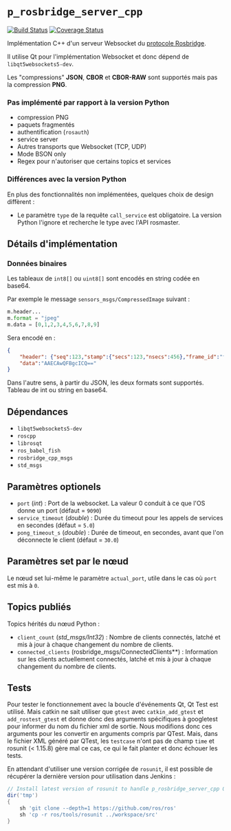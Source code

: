 # `p_rosbridge_server_cpp`

[![Build Status](https://jenkins.robopec.com/buildStatus/icon?job=p_rosbridge_server_cpp%2Fmaster)](https://jenkins.robopec.com/view/LIBS%20COMMON/job/p_rosbridge_server_cpp/job/master/)
[![Coverage Status](https://jenkins.robopec.com/buildStatus/icon?job=p_rosbridge_server_cpp%2Fmaster&config=coverage)](https://jenkins.robopec.com/view/LIBS%20COMMON/job/p_rosbridge_server_cpp/job/master/LCOV_20Report/)

Implémentation C++ d'un serveur Websocket du [protocole Rosbridge](https://github.com/RobotWebTools/rosbridge_suite/blob/develop/ROSBRIDGE_PROTOCOL.md).

Il utilise Qt pour l'implémentation Websocket et donc dépend de `libqt5websockets5-dev`.

Les "compressions" **JSON**, **CBOR** et **CBOR-RAW** sont supportés mais pas la compression **PNG**.

### Pas implémenté par rapport à la version Python

- compression PNG
- paquets fragmentés
- authentification (`rosauth`)
- service server
- Autres transports que Websocket (TCP, UDP)
- Mode BSON only
- Regex pour n'autoriser que certains topics et services

### Différences avec la version Python

En plus des fonctionnalités non implémentées, quelques choix de design diffèrent :

- Le paramètre `type` de la requête `call_service` est obligatoire. La version Python l'ignore et recherche le type avec l'API rosmaster.

## Détails d'implémentation

### Données binaires

Les tableaux de `int8[]` ou `uint8[]` sont encodés en string codée en base64.

Par exemple le message `sensors_msgs/CompressedImage` suivant :

```python
m.header...
m.format = "jpeg"
m.data = [0,1,2,3,4,5,6,7,8,9]
```

Sera encodé en :

```json
{
    "header": {"seq":123,"stamp":{"secs":123,"nsecs":456},"frame_id":"frame_id"},"format":"jpeg",
    "data":"AAECAwQFBgcICQ=="
}
```

Dans l'autre sens, à partir du JSON, les deux formats sont supportés. Tableau de int ou string en base64.

## Dépendances

- `libqt5websockets5-dev`
- `roscpp`
- `librosqt`
- `ros_babel_fish`
- `rosbridge_cpp_msgs`
- `std_msgs`

## Paramètres optionels

- `port` (*int*) : Port de la websocket. La valeur 0 conduit à ce que l'OS donne un port (défaut = `9090`)
- `service_timeout` (*double*) : Durée du timeout pour les appels de services en secondes (défaut = `5.0`)
- `pong_timeout_s` (*double*) : Durée de timeout, en secondes, avant que l'on déconnecte le client (défaut = `30.0`)

## Paramètres set par le nœud

Le nœud set lui-même le paramètre `actual_port`, utile dans le cas où `port` est mis à `0`.

## Topics publiés

Topics hérités du nœud Python :

- `client_count` (*std_msgs/Int32*) : Nombre de clients connectés, latché et mis à jour à chaque changement du nombre de clients.
- `connected_clients` (rosbridge_msgs/ConnectedClients**) : Information sur les clients actuellement connectés, latché et mis à jour à chaque changement du nombre de clients.

## Tests

Pour tester le fonctionnement avec la boucle d'événements Qt, Qt Test est utilisé.
Mais catkin ne sait utiliser que `gtest` avec `catkin_add_gtest` et `add_rostest_gtest` et donne donc des arguments spécifiques à googletest pour informer du nom du fichier xml de sortie.
Nous modifions donc ces arguments pour les convertir en arguments compris par QTest.
Mais, dans le fichier XML généré par QTest, les `testcase` n'ont pas de champ `time` et rosunit (< 1.15.8) gère mal ce cas, ce qui le fait planter et donc échouer les tests.

En attendant d'utiliser une version corrigée de `rosunit`, il est possible de récupérer la dernière version pour utilisation dans Jenkins :

```groovy
// Install latest version of rosunit to handle p_rosbridge_server_cpp Qt tests
dir('tmp')
{
    sh 'git clone --depth=1 https://github.com/ros/ros'
    sh 'cp -r ros/tools/rosunit ../workspace/src'
}
```
